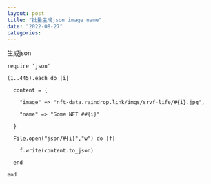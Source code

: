 ```yaml
---
layout: post
title: "批量生成json image name"
date: "2022-08-27"
categories: 
---
```

<p>生成json</p>

<pre><code>require &#39;json&#39;<br />
(1..445).each do |i|<br />
&nbsp; content = {<br />
&nbsp;&nbsp;&nbsp; &quot;image&quot; =&gt; &quot;nft-data.raindrop.link/imgs/srvf-life/#{i}.jpg&quot;,<br />
&nbsp;&nbsp;&nbsp; &quot;name&quot; =&gt; &quot;Some NFT ##{i}&quot;<br />
&nbsp; }<br />
&nbsp; File.open(&quot;json/#{i}&quot;,&quot;w&quot;) do |f|<br />
&nbsp;&nbsp;&nbsp; f.write(content.to_json)<br />
&nbsp; end<br />
end<br />
&nbsp;&nbsp;&nbsp;</code></pre>

<div class="notranslate" style="all: initial;">&nbsp;</div>

